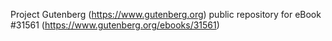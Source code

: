 Project Gutenberg (https://www.gutenberg.org) public repository for eBook #31561 (https://www.gutenberg.org/ebooks/31561)
